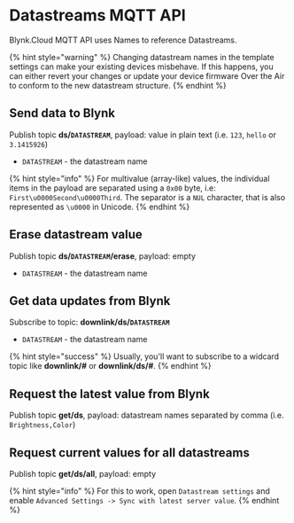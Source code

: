 # Datastreams MQTT API

Blynk.Cloud MQTT API uses Names to reference Datastreams.

{% hint style="warning" %}
Changing datastream names in the template settings can make your existing devices misbehave.
If this happens, you can either revert your changes or update your device firmware Over the Air
to conform to the new datastream structure.
{% endhint %}

## Send data to Blynk

Publish topic **ds/`DATASTREAM`**, payload: value in plain text (i.e. `123`, `hello` or `3.1415926`)

- `DATASTREAM` - the datastream name

{% hint style="info" %}
For multivalue (array-like) values, the individual items in the payload are separated using a `0x00` byte, i.e: `First\u0000Second\u0000Third`.
The separator is a `NUL` character, that is also represented as `\u0000` in Unicode.
{% endhint %}

## Erase datastream value

Publish topic **ds/`DATASTREAM`/erase**, payload: empty

- `DATASTREAM` - the datastream name

## Get data updates from Blynk

Subscribe to topic: **downlink/ds/`DATASTREAM`**

- `DATASTREAM` - the datastream name

{% hint style="success" %}
Usually, you'll want to subscribe to a widcard topic like **downlink/#** or **downlink/ds/#**.
{% endhint %}

## Request the latest value from Blynk

Publish topic **get/ds**, payload: datastream names separated by comma (i.e. `Brightness,Color`)

## Request current values for all datastreams

Publish topic **get/ds/all**, payload: empty

{% hint style="info" %}
For this to work, open `Datastream settings` and enable `Advanced Settings -> Sync with latest server value`.
{% endhint %}
